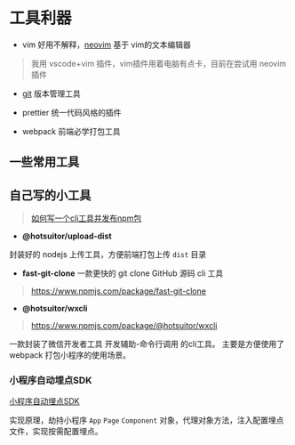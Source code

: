 # 工具利器

* vim 好用不解释，[neovim](https://neovim.io) 基于 vim的文本编辑器
> 我用 vscode+vim 插件，vim插件用着电脑有点卡，目前在尝试用 neovim 插件

* [git](/zh/git/) 版本管理工具

* prettier 统一代码风格的插件

* webpack 前端必学打包工具

## 一些常用工具


自己写的小工具
---

> [如何写一个cli工具并发布npm包](/zh/javascript/nodejs/npm/#如何写一个cli工具并发布npm包)

- **@hotsuitor/upload-dist**

封装好的 nodejs 上传工具，方便前端打包上传 `dist` 目录

- **fast-git-clone**
一款更快的 git clone GitHub 源码 cli 工具
> https://www.npmjs.com/package/fast-git-clone

- **@hotsuitor/wxcli**

> https://www.npmjs.com/package/@hotsuitor/wxcli

一款封装了微信开发者工具 开发辅助-命令行调用 的cli工具。 主要是方便使用了 webpack 打包小程序的使用场景。

### 小程序自动埋点SDK

[小程序自动埋点SDK](https://github.com/touxing/weapp_buried_point_sdk)

实现原理，劫持小程序 `App` `Page` `Component` 对象，代理对象方法，注入配置埋点文件，实现按需配置埋点。

